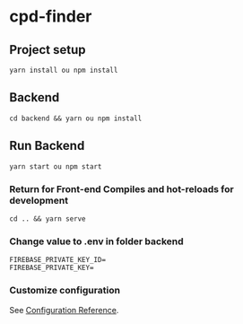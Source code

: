 # cpd-finder

## Project setup
```
yarn install ou npm install
```

## Backend
```
cd backend && yarn ou npm install
```

## Run Backend
```
yarn start ou npm start
```

### Return for Front-end Compiles and hot-reloads for development
```
cd .. && yarn serve
```

### Change value to .env in folder backend
```
FIREBASE_PRIVATE_KEY_ID=
FIREBASE_PRIVATE_KEY=
```

### Customize configuration
See [Configuration Reference](https://cli.vuejs.org/config/).
